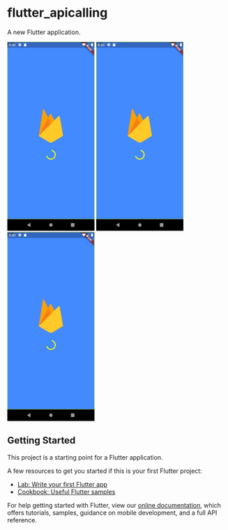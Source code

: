 # flutter_apicalling

A new Flutter application.
<p float="left">
<img src="https://github.com/shubhamaniket/Firebase-App/blob/master/Screenshots/Screenshot_1571932840.png" width=200>
<img src="https://github.com/shubhamaniket/Firebase-App/blob/master/Screenshots/Screenshot_1571932840.png" width=200>
<img src="https://github.com/shubhamaniket/Firebase-App/blob/master/Screenshots/Screenshot_1571932840.png" width=200>
</p>


## Getting Started

This project is a starting point for a Flutter application.

A few resources to get you started if this is your first Flutter project:

- [Lab: Write your first Flutter app](https://flutter.dev/docs/get-started/codelab)
- [Cookbook: Useful Flutter samples](https://flutter.dev/docs/cookbook)

For help getting started with Flutter, view our
[online documentation](https://flutter.dev/docs), which offers tutorials,
samples, guidance on mobile development, and a full API reference.
